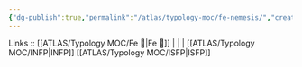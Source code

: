 ```yaml
---
{"dg-publish":true,"permalink":"/atlas/typology-moc/fe-nemesis/","created":"","updated":"2023-02-27T19:46:42.446+01:00"}
---
```


Links :: [[ATLAS/Typology MOC/Fe 💉\|Fe 💉]] |  |  | 
[[ATLAS/Typology MOC/INFP\|INFP]]
[[ATLAS/Typology MOC/ISFP\|ISFP]]

